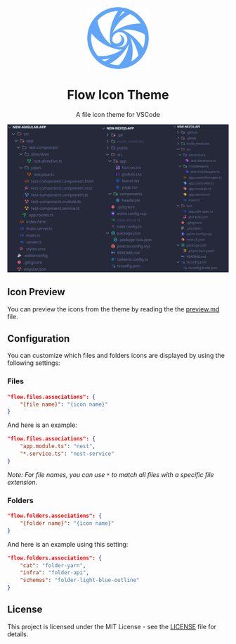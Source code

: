 <div align="center">

<img src="https://github.com/Pedroo-Nietoo/vscode-icon-theme/raw/main/flow.png" width="140" />

# Flow Icon Theme

A file icon theme for VSCode

![Preview of extension working](https://github.com/Pedroo-Nietoo/vscode-icon-theme/raw/main/preview.png)

</div>

## Icon Preview

You can preview the icons from the theme by reading the the [preview.md](./preview/preview.md) file.


## Configuration

You can customize which files and folders icons are displayed by using the following settings:

### Files

```json
"flow.files.associations": {
    "{file name}": "{icon name}"
}
```

And here is an example:

```json
"flow.files.associations": {
    "app.module.ts": "nest",
    "*.service.ts": "nest-service"
}
```

_Note: For file names, you can use `*` to match all files with a specific file extension._

### Folders

```json
"flow.folders.associations": {
    "{folder name}": "{icon name}"
}
```

And here is an example using this setting:

```json
"flow.folders.associations": {
    "cat": "folder-yarn",
    "infra": "folder-api",
    "schemas": "folder-light-blue-outline"
}
```

## License
This project is licensed under the MIT License - see the [LICENSE](https://github.com/Pedroo-Nietoo/vscode-icon-theme/raw/main/LICENSE) file for details.
